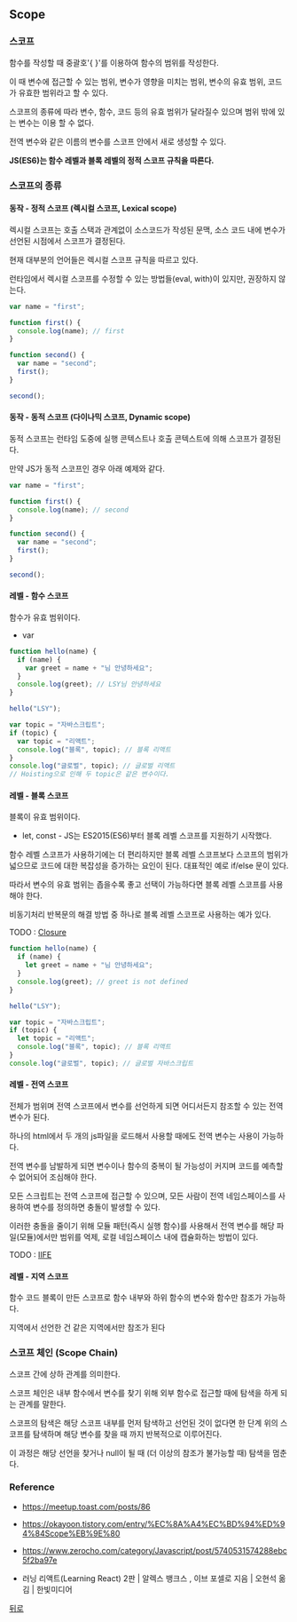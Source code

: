 ## Scope

### 스코프

함수를 작성할 때 중괄호'{ }'를 이용하여 함수의 범위를 작성한다.

이 때 변수에 접근할 수 있는 범위, 변수가 영향을 미치는 범위, 변수의 유효 범위, 코드가 유효한 범위라고 할 수 있다.

스코프의 종류에 따라 변수, 함수, 코드 등의 유효 범위가 달라질수 있으며 범위 밖에 있는 변수는 이용 할 수 없다.

전역 변수와 같은 이름의 변수를 스코프 안에서 새로 생성할 수 있다.

**JS(ES6)는 함수 레벨과 블록 레벨의 정적 스코프 규칙을 따른다.**

### 스코프의 종류

#### 동작 - 정적 스코프 (렉시컬 스코프, Lexical scope)

렉시컬 스코프는 호출 스택과 관계없이 소스코드가 작성된 문맥, 소스 코드 내에 변수가 선언된 시점에서 스코프가 결정된다.

현재 대부분의 언어들은 렉시컬 스코프 규칙을 따르고 있다.

런타임에서 렉시컬 스코프를 수정할 수 있는 방법들(eval, with)이 있지만, 권장하지 않는다.

```js
var name = "first";

function first() {
  console.log(name); // first
}

function second() {
  var name = "second";
  first();
}

second();
```

#### 동작 - 동적 스코프 (다이나믹 스코프, Dynamic scope)

동적 스코프는 런타임 도중에 실행 콘텍스트나 호출 콘텍스트에 의해 스코프가 결정된다.

만약 JS가 동적 스코프인 경우 아래 예제와 같다.

```js
var name = "first";

function first() {
  console.log(name); // second
}

function second() {
  var name = "second";
  first();
}

second();
```

#### 레벨 - 함수 스코프

함수가 유효 범위이다.

- var

```js
function hello(name) {
  if (name) {
    var greet = name + "님 안녕하세요";
  }
  console.log(greet); // LSY님 안녕하세요
}

hello("LSY");

var topic = "자바스크립트";
if (topic) {
  var topic = "리액트";
  console.log("블록", topic); // 블록 리액트
}
console.log("글로벌", topic); // 글로벌 리액트
// Hoisting으로 인해 두 topic은 같은 변수이다.
```

#### 레벨 - 블록 스코프

블록이 유효 범위이다.

- let, const - JS는 ES2015(ES6)부터 블록 레벨 스코프를 지원하기 시작했다.

함수 레벨 스코프가 사용하기에는 더 편리하지만 블록 레벨 스코프보다 스코프의 범위가 넓으므로 코드에 대한 복잡성을 증가하는 요인이 된다. 대표적인 예로 if/else 문이 있다.

따라서 변수의 유효 범위는 좁을수록 좋고 선택이 가능하다면 블록 레벨 스코프를 사용해야 한다.

비동기처리 반복문의 해결 방법 중 하나로 블록 레벨 스코프로 사용하는 예가 있다.

TODO : [Closure](https://github.com/SeongYongLee/TIL/tree/main/JavaScript/Closure)

```js
function hello(name) {
  if (name) {
    let greet = name + "님 안녕하세요";
  }
  console.log(greet); // greet is not defined
}

hello("LSY");

var topic = "자바스크립트";
if (topic) {
  let topic = "리액트";
  console.log("블록", topic); // 블록 리액트
}
console.log("글로벌", topic); // 글로벌 자바스크립트
```

#### 레벨 - 전역 스코프

전체가 범위며 전역 스코프에서 변수를 선언하게 되면 어디서든지 참조할 수 있는 전역 변수가 된다.

하나의 html에서 두 개의 js파일을 로드해서 사용할 때에도 전역 변수는 사용이 가능하다.

전역 변수를 남발하게 되면 변수이나 함수의 중복이 될 가능성이 커지며 코드를 예측할 수 없어되어 조심해야 한다.

모든 스크립트는 전역 스코프에 접근할 수 있으며, 모든 사람이 전역 네임스페이스를 사용하여 변수를 정의하면 충돌이 발생할 수 있다.

이러한 충돌을 줄이기 위해 모듈 패턴(즉시 실행 함수)를 사용해서 전역 변수를 해당 파일(모듈)에서만 범위를 억제, 로컬 네임스페이스 내에 캡슐화하는 방법이 있다.

TODO : [IIFE](https://github.com/SeongYongLee/TIL/tree/main/JavaScript/IIFE)

#### 레벨 - 지역 스코프

함수 코드 블록이 만든 스코프로 함수 내부와 하위 함수의 변수와 함수만 참조가 가능하다.

지역에서 선언한 건 같은 지역에서만 참조가 된다

### 스코프 체인 (Scope Chain)

스코프 간에 상하 관계를 의미한다.

스코프 체인은 내부 함수에서 변수를 찾기 위해 외부 함수로 접근할 때에 탐색을 하게 되는 관계를 말한다.

스코프의 탐색은 해당 스코프 내부를 먼저 탐색하고 선언된 것이 없다면 한 단계 위의 스코프를 탐색하며 해당 변수를 찾을 때 까지 반복적으로 이루어진다.

이 과정은 해당 선언을 찾거나 null이 될 때 (더 이상의 참조가 불가능할 때) 탐색을 멈춘다.

### Reference

- https://meetup.toast.com/posts/86

- https://okayoon.tistory.com/entry/%EC%8A%A4%EC%BD%94%ED%94%84Scope%EB%9E%80

- https://www.zerocho.com/category/Javascript/post/5740531574288ebc5f2ba97e

- 러닝 리액트(Learning React) 2판 | 알렉스 뱅크스 , 이브 포셀로 지음 | 오현석 옮김 | 한빛미디어

[뒤로](https://github.com/SeongYongLee/TIL/tree/main/JavaScript)
